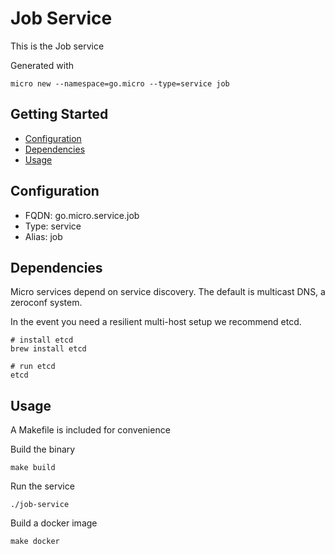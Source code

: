 # Job Service

This is the Job service

Generated with

```
micro new --namespace=go.micro --type=service job
```

## Getting Started

- [Configuration](#configuration)
- [Dependencies](#dependencies)
- [Usage](#usage)

## Configuration

- FQDN: go.micro.service.job
- Type: service
- Alias: job

## Dependencies

Micro services depend on service discovery. The default is multicast DNS, a zeroconf system.

In the event you need a resilient multi-host setup we recommend etcd.

```
# install etcd
brew install etcd

# run etcd
etcd
```

## Usage

A Makefile is included for convenience

Build the binary

```
make build
```

Run the service
```
./job-service
```

Build a docker image
```
make docker
```